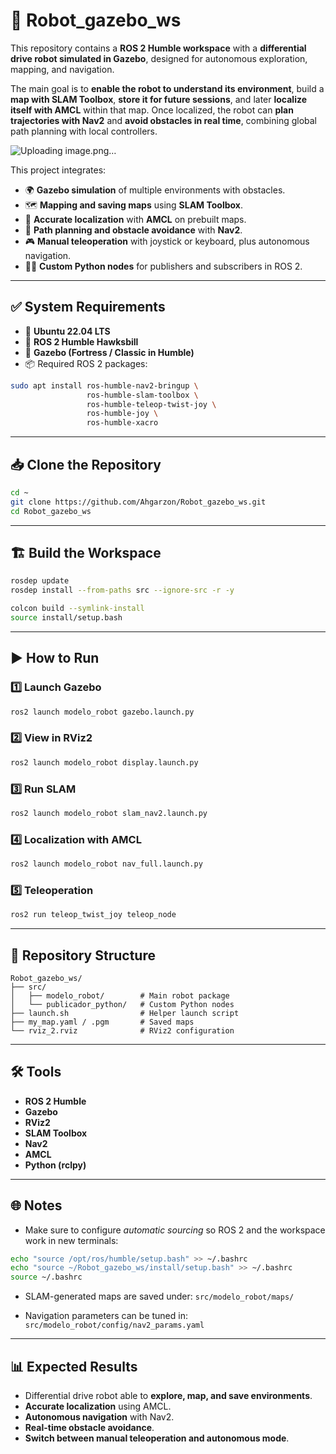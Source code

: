 # 🤖 Robot\_gazebo\_ws

This repository contains a **ROS 2 Humble workspace** with a **differential drive robot simulated in Gazebo**, designed for autonomous exploration, mapping, and navigation.

The main goal is to **enable the robot to understand its environment**, build a **map with SLAM Toolbox**, **store it for future sessions**, and later **localize itself with AMCL** within that map. Once localized, the robot can **plan trajectories with Nav2** and **avoid obstacles in real time**, combining global path planning with local controllers.

![Uploading image.png…]()


This project integrates:

* 🌍 **Gazebo simulation** of multiple environments with obstacles.
* 🗺️ **Mapping and saving maps** using **SLAM Toolbox**.
* 📌 **Accurate localization** with **AMCL** on prebuilt maps.
* 🧭 **Path planning and obstacle avoidance** with **Nav2**.
* 🎮 **Manual teleoperation** with joystick or keyboard, plus autonomous navigation.
* 👨‍💻 **Custom Python nodes** for publishers and subscribers in ROS 2.

---

## ✅ System Requirements

* 🐧 **Ubuntu 22.04 LTS**
* 🤖 **ROS 2 Humble Hawksbill**
* 🦾 **Gazebo (Fortress / Classic in Humble)**
* 📦 Required ROS 2 packages:

```bash
sudo apt install ros-humble-nav2-bringup \
                 ros-humble-slam-toolbox \
                 ros-humble-teleop-twist-joy \
                 ros-humble-joy \
                 ros-humble-xacro
```

---

## 📥 Clone the Repository

```bash
cd ~
git clone https://github.com/Ahgarzon/Robot_gazebo_ws.git
cd Robot_gazebo_ws
```

---

## 🏗 Build the Workspace

```bash
rosdep update
rosdep install --from-paths src --ignore-src -r -y

colcon build --symlink-install
source install/setup.bash
```

---

## ▶️ How to Run

### 1️⃣ Launch Gazebo

```bash
ros2 launch modelo_robot gazebo.launch.py
```

### 2️⃣ View in RViz2

```bash
ros2 launch modelo_robot display.launch.py
```

### 3️⃣ Run SLAM

```bash
ros2 launch modelo_robot slam_nav2.launch.py
```

### 4️⃣ Localization with AMCL

```bash
ros2 launch modelo_robot nav_full.launch.py
```

### 5️⃣ Teleoperation

```bash
ros2 run teleop_twist_joy teleop_node
```

---

## 📂 Repository Structure

```
Robot_gazebo_ws/
├── src/
│   ├── modelo_robot/        # Main robot package
│   └── publicador_python/   # Custom Python nodes
├── launch.sh                # Helper launch script
├── my_map.yaml / .pgm       # Saved maps
└── rviz_2.rviz              # RViz2 configuration
```

---

## 🛠️ Tools

* **ROS 2 Humble**
* **Gazebo**
* **RViz2**
* **SLAM Toolbox**
* **Nav2**
* **AMCL**
* **Python (rclpy)**

---

## 🌐 Notes

* Make sure to configure *automatic sourcing* so ROS 2 and the workspace work in new terminals:

```bash
echo "source /opt/ros/humble/setup.bash" >> ~/.bashrc
echo "source ~/Robot_gazebo_ws/install/setup.bash" >> ~/.bashrc
source ~/.bashrc
```

* SLAM-generated maps are saved under:
  `src/modelo_robot/maps/`

* Navigation parameters can be tuned in:
  `src/modelo_robot/config/nav2_params.yaml`

---

## 📊 Expected Results

* Differential drive robot able to **explore, map, and save environments**.
* **Accurate localization** using AMCL.
* **Autonomous navigation** with Nav2.
* **Real-time obstacle avoidance**.
* **Switch between manual teleoperation and autonomous mode**.
